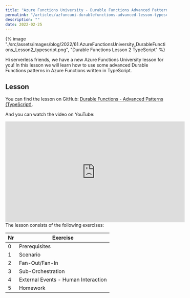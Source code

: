 ```yaml
---
title: "Azure Functions University - Durable Functions Advanced Patterns (TypeScript)"
permalink: "/articles/azfuncuni-durablefunctions-advanced-lesson-typescript/"
description: ""
date: 2022-02-25
---
```


{% image "./src/assets/images/blog/2022/61.AzureFunctionsUniversity_DurableFunctions_Lesson2_typescript.png", "Durable Functions Lesson 2 TypeScript" %}

Hi serverless friends, we have a new Azure Functions University lesson for you! In this lesson we will learn how to use some advanced Durable Functions patterns in Azure Functions written in TypeScript.

## Lesson

You can find the lesson on GitHub: [Durable Functions - Advanced Patterns (TypeScript)](https://github.com/marcduiker/azure-functions-university/tree/main/lessons/typescript/durable-functions/advanced/README.md).

And you can watch the video on YouTube:

<iframe width="560" height="315" src="https://www.youtube.com/embed/iYij7Mf7_dE" title="YouTube video player" frameborder="0" allow="accelerometer; autoplay; clipboard-write; encrypted-media; gyroscope; picture-in-picture; web-share" allowfullscreen></iframe>

<br>
The lesson consists of the following exercises:

|Nr|Exercise
|-|-
|0|Prerequisites
|1|Scenario
|2|Fan-Out/Fan-In
|3|Sub-Orchestration
|4|External Events - Human Interaction
|5|Homework